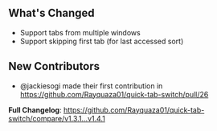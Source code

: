 ## What's Changed
* Support tabs from multiple windows
* Support skipping first tab (for last accessed sort)

## New Contributors
* @jackiesogi made their first contribution in https://github.com/Rayquaza01/quick-tab-switch/pull/26

**Full Changelog**: https://github.com/Rayquaza01/quick-tab-switch/compare/v1.3.1...v1.4.1
